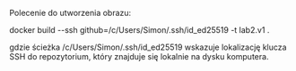 
Polecenie do utworzenia obrazu:

docker build --ssh github=/c/Users/Simon/.ssh/id_ed25519 -t lab2.v1 .

gdzie ścieżka /c/Users/Simon/.ssh/id_ed25519 wskazuje lokalizację klucza SSH do repozytorium,
który znajduje się lokalnie na dysku komputera.